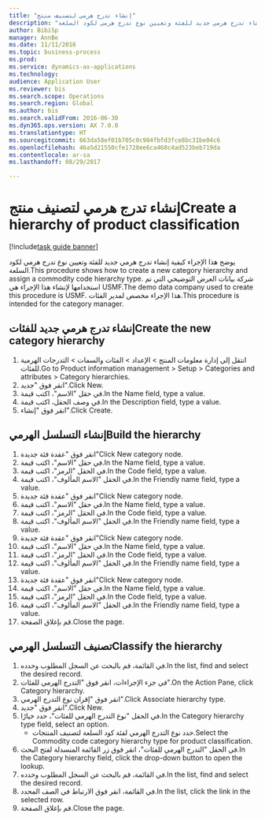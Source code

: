 ```yaml
--- 
title: "إنشاء تدرج هرمي لتصنيف منتج"
description: "يوضح هذا الإجراء كيفية إنشاء تدرج هرمي جديد للفئة وتعيين نوع تدرج هرمي لكود السلعة."
author: BibiSp
manager: AnnBe
ms.date: 11/11/2016
ms.topic: business-process
ms.prod: 
ms.service: dynamics-ax-applications
ms.technology: 
audience: Application User
ms.reviewer: bis
ms.search.scope: Operations
ms.search.region: Global
ms.author: bis
ms.search.validFrom: 2016-06-30
ms.dyn365.ops.version: AX 7.0.0
ms.translationtype: HT
ms.sourcegitcommit: 663da58ef01b705c0c984fbfd3fce8bc31be04c6
ms.openlocfilehash: 46a5d21550cfe1728ee6ca468c4ad523beb719da
ms.contentlocale: ar-sa
ms.lasthandoff: 08/29/2017

---
```

# <a name="create-a-hierarchy-of-product-classification"></a><span data-ttu-id="0e067-103">إنشاء تدرج هرمي لتصنيف منتج</span><span class="sxs-lookup"><span data-stu-id="0e067-103">Create a hierarchy of product classification</span></span>

[!include[task guide banner](../../includes/task-guide-banner.md)]

<span data-ttu-id="0e067-104">يوضح هذا الإجراء كيفية إنشاء تدرج هرمي جديد للفئة وتعيين نوع تدرج هرمي لكود السلعة.</span><span class="sxs-lookup"><span data-stu-id="0e067-104">This procedure shows how to create a new category hierarchy and assign a commodity code hierarchy type.</span></span> <span data-ttu-id="0e067-105">شركة بيانات العرض التوضيحي التي تم استخدامها لإنشاء هذا الإجراء هي USMF.</span><span class="sxs-lookup"><span data-stu-id="0e067-105">The demo data company used to create this procedure is USMF.</span></span> <span data-ttu-id="0e067-106">هذا الإجراء مخصص لمدير الفئات.</span><span class="sxs-lookup"><span data-stu-id="0e067-106">This procedure is intended for the category manager.</span></span>


## <a name="create-the-new-category-hierarchy"></a><span data-ttu-id="0e067-107">إنشاء تدرج هرمي جديد للفئات</span><span class="sxs-lookup"><span data-stu-id="0e067-107">Create the new category hierarchy</span></span>
1. <span data-ttu-id="0e067-108">انتقل إلى إدارة معلومات المنتج > الإعداد > الفئات والسمات > التدرجات الهرمية للفئات.</span><span class="sxs-lookup"><span data-stu-id="0e067-108">Go to Product information management > Setup > Categories and attributes > Category hierarchies.</span></span>
2. <span data-ttu-id="0e067-109">انقر فوق "جديد".</span><span class="sxs-lookup"><span data-stu-id="0e067-109">Click New.</span></span>
3. <span data-ttu-id="0e067-110">في حقل "الاسم"، اكتب قيمة.</span><span class="sxs-lookup"><span data-stu-id="0e067-110">In the Name field, type a value.</span></span>
4. <span data-ttu-id="0e067-111">في وصف الحقل، اكتب قيمة.</span><span class="sxs-lookup"><span data-stu-id="0e067-111">In the Description field, type a value.</span></span>
5. <span data-ttu-id="0e067-112">انقر فوق "إنشاء".</span><span class="sxs-lookup"><span data-stu-id="0e067-112">Click Create.</span></span>

## <a name="build-the-hierarchy"></a><span data-ttu-id="0e067-113">إنشاء التسلسل الهرمي</span><span class="sxs-lookup"><span data-stu-id="0e067-113">Build the hierarchy</span></span>
1. <span data-ttu-id="0e067-114">انقر فوق "عقدة فئة جديدة"</span><span class="sxs-lookup"><span data-stu-id="0e067-114">Click New category node.</span></span>
2. <span data-ttu-id="0e067-115">في حقل "الاسم"، اكتب قيمة.</span><span class="sxs-lookup"><span data-stu-id="0e067-115">In the Name field, type a value.</span></span>
3. <span data-ttu-id="0e067-116">في الحقل "الرمز"، اكتب قيمة.</span><span class="sxs-lookup"><span data-stu-id="0e067-116">In the Code field, type a value.</span></span>
4. <span data-ttu-id="0e067-117">في الحقل "الاسم المألوف"، اكتب قيمة.</span><span class="sxs-lookup"><span data-stu-id="0e067-117">In the Friendly name field, type a value.</span></span>
5. <span data-ttu-id="0e067-118">انقر فوق "عقدة فئة جديدة"</span><span class="sxs-lookup"><span data-stu-id="0e067-118">Click New category node.</span></span>
6. <span data-ttu-id="0e067-119">في حقل "الاسم"، اكتب قيمة.</span><span class="sxs-lookup"><span data-stu-id="0e067-119">In the Name field, type a value.</span></span>
7. <span data-ttu-id="0e067-120">في الحقل "الرمز"، اكتب قيمة.</span><span class="sxs-lookup"><span data-stu-id="0e067-120">In the Code field, type a value.</span></span>
8. <span data-ttu-id="0e067-121">في الحقل "الاسم المألوف"، اكتب قيمة.</span><span class="sxs-lookup"><span data-stu-id="0e067-121">In the Friendly name field, type a value.</span></span>
9. <span data-ttu-id="0e067-122">انقر فوق "عقدة فئة جديدة"</span><span class="sxs-lookup"><span data-stu-id="0e067-122">Click New category node.</span></span>
10. <span data-ttu-id="0e067-123">في حقل "الاسم"، اكتب قيمة.</span><span class="sxs-lookup"><span data-stu-id="0e067-123">In the Name field, type a value.</span></span>
11. <span data-ttu-id="0e067-124">في الحقل "الرمز"، اكتب قيمة.</span><span class="sxs-lookup"><span data-stu-id="0e067-124">In the Code field, type a value.</span></span>
12. <span data-ttu-id="0e067-125">في الحقل "الاسم المألوف"، اكتب قيمة.</span><span class="sxs-lookup"><span data-stu-id="0e067-125">In the Friendly name field, type a value.</span></span>
13. <span data-ttu-id="0e067-126">انقر فوق "عقدة فئة جديدة"</span><span class="sxs-lookup"><span data-stu-id="0e067-126">Click New category node.</span></span>
14. <span data-ttu-id="0e067-127">في حقل "الاسم"، اكتب قيمة.</span><span class="sxs-lookup"><span data-stu-id="0e067-127">In the Name field, type a value.</span></span>
15. <span data-ttu-id="0e067-128">في الحقل "الرمز"، اكتب قيمة.</span><span class="sxs-lookup"><span data-stu-id="0e067-128">In the Code field, type a value.</span></span>
16. <span data-ttu-id="0e067-129">في الحقل "الاسم المألوف"، اكتب قيمة.</span><span class="sxs-lookup"><span data-stu-id="0e067-129">In the Friendly name field, type a value.</span></span>
17. <span data-ttu-id="0e067-130">قم بإغلاق الصفحة.</span><span class="sxs-lookup"><span data-stu-id="0e067-130">Close the page.</span></span>

## <a name="classify-the-hierarchy"></a><span data-ttu-id="0e067-131">تصنيف التسلسل الهرمي</span><span class="sxs-lookup"><span data-stu-id="0e067-131">Classify the hierarchy</span></span>
1. <span data-ttu-id="0e067-132">في القائمة، قم بالبحث عن السجل المطلوب وحدده.</span><span class="sxs-lookup"><span data-stu-id="0e067-132">In the list, find and select the desired record.</span></span>
2. <span data-ttu-id="0e067-133">في جزء الإجراءات، انقر فوق "التدرج الهرمي للفئات".</span><span class="sxs-lookup"><span data-stu-id="0e067-133">On the Action Pane, click Category hierarchy.</span></span>
3. <span data-ttu-id="0e067-134">انقر فوق "إقران نوع التدرج الهرمي".</span><span class="sxs-lookup"><span data-stu-id="0e067-134">Click Associate hierarchy type.</span></span>
4. <span data-ttu-id="0e067-135">انقر فوق "جديد".</span><span class="sxs-lookup"><span data-stu-id="0e067-135">Click New.</span></span>
5. <span data-ttu-id="0e067-136">في الحقل "نوع التدرج الهرمي للفئات"، حدد خيارًا.</span><span class="sxs-lookup"><span data-stu-id="0e067-136">In the Category hierarchy type field, select an option.</span></span>
    * <span data-ttu-id="0e067-137">حدد نوع التدرج الهرمي لفئة كود السلعة لتصنيف المنتجات.</span><span class="sxs-lookup"><span data-stu-id="0e067-137">Select the Commodity code category hierarchy type for product classification.</span></span>  
6. <span data-ttu-id="0e067-138">في الحقل "التدرج الهرمي للفئات"، انقر فوق زر القائمة المنسدلة لفتح البحث.</span><span class="sxs-lookup"><span data-stu-id="0e067-138">In the Category hierarchy field, click the drop-down button to open the lookup.</span></span>
7. <span data-ttu-id="0e067-139">في القائمة، قم بالبحث عن السجل المطلوب وحدده.</span><span class="sxs-lookup"><span data-stu-id="0e067-139">In the list, find and select the desired record.</span></span>
8. <span data-ttu-id="0e067-140">في القائمة، انقر فوق الارتباط في الصف المحدد.</span><span class="sxs-lookup"><span data-stu-id="0e067-140">In the list, click the link in the selected row.</span></span>
9. <span data-ttu-id="0e067-141">قم بإغلاق الصفحة.</span><span class="sxs-lookup"><span data-stu-id="0e067-141">Close the page.</span></span>


